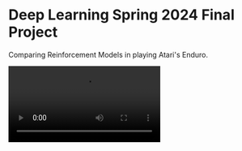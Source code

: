 # Deep Learning Spring 2024 Final Project

Comparing Reinforcement Models in playing Atari's Enduro.

![demo](https://github.com/aldrichvalentino/2024-sp-dl-final-project/blob/main/q_learning/dqn_demo.mp4)
